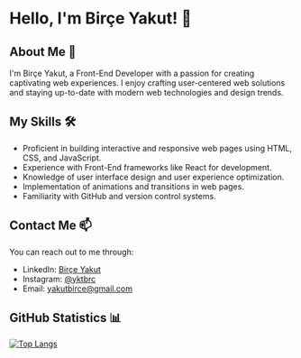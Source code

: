 # Hello, I'm Birçe Yakut! 👋

## About Me 🚀

I'm Birçe Yakut, a Front-End Developer with a passion for creating captivating web experiences. I enjoy crafting user-centered web solutions and staying up-to-date with modern web technologies and design trends.

## My Skills 🛠️

- Proficient in building interactive and responsive web pages using HTML, CSS, and JavaScript.
- Experience with Front-End frameworks like React for development.
- Knowledge of user interface design and user experience optimization.
- Implementation of animations and transitions in web pages.
- Familiarity with GitHub and version control systems.

## Contact Me 📫

You can reach out to me through:

- LinkedIn: [Birçe Yakut](https://www.linkedin.com/in/birce-yakut/)   
- Instagram: [@yktbrc](https://instagram.com/yakutbirce/)
- Email: [yakutbirce@gmail.com](mailto:yakutbirce@gmail.com)

## GitHub Statistics 📊

[![Top Langs](https://github-readme-stats.vercel.app/api/top-langs/?username=yakutbirce&layout=compact)](https://github.com/anuraghazra/github-readme-stats)
